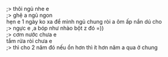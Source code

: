 ;> thôi ngủ nhe e<br>
;> ghệ a ngủ ngon<br>
hẹn e 1 ngày ko xa để mình ngủ chung ròi a ôm ấp nắn dú cho<br>
;> ngực e ,a bóp như nhào bột z đó =))<br>
;> cơm nước chưa e<br>
tắm rửa ròi chưa e<br>
;> thì cho 2 năm đó nếu ổn hơn thì ít hơn năm a qua ở chung
